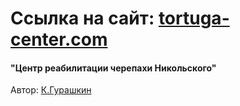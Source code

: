 # Ссылка на сайт: [tortuga-center.com](https://tortuga-center.ru/)</br>
#### "Центр реабилитации черепахи Никольского"</br>
 Автор: [К.Гурашкин](<https://github.com/CrockoMan>)
